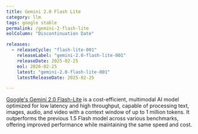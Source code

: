 ```yaml
---
title: Gemini 2.0 Flash Lite
category: llm
tags: google stable
permalink: /gemini-2-flash-lite
eolColumn: "Discontinuation Date"

releases:
  - releaseCycle: "flash-lite-001"
    releaseLabel: "gemini-2.0-flash-lite-001"
    releaseDate: 2025-02-25
    eol: 2026-02-25
    latest: "gemini-2.0-flash-lite-001"
    latestReleaseDate: 2025-02-25

---
```


[​Google's Gemini 2.0 Flash-Lite](https://deepmind.google/technologies/gemini/flash-lite/) is a cost-efficient, multimodal AI model optimized for low latency and high throughput, capable of processing text, images, audio, and video with a context window of up to 1 million tokens. It outperforms the previous 1.5 Flash model across various benchmarks, offering improved performance while maintaining the same speed and cost.